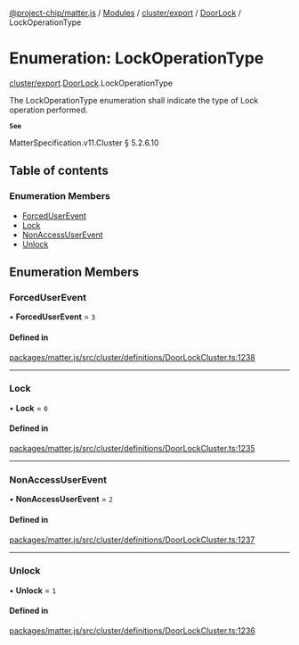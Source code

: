 [@project-chip/matter.js](../README.md) / [Modules](../modules.md) / [cluster/export](../modules/cluster_export.md) / [DoorLock](../modules/cluster_export.DoorLock.md) / LockOperationType

# Enumeration: LockOperationType

[cluster/export](../modules/cluster_export.md).[DoorLock](../modules/cluster_export.DoorLock.md).LockOperationType

The LockOperationType enumeration shall indicate the type of Lock operation performed.

**`See`**

MatterSpecification.v11.Cluster § 5.2.6.10

## Table of contents

### Enumeration Members

- [ForcedUserEvent](cluster_export.DoorLock.LockOperationType.md#forceduserevent)
- [Lock](cluster_export.DoorLock.LockOperationType.md#lock)
- [NonAccessUserEvent](cluster_export.DoorLock.LockOperationType.md#nonaccessuserevent)
- [Unlock](cluster_export.DoorLock.LockOperationType.md#unlock)

## Enumeration Members

### ForcedUserEvent

• **ForcedUserEvent** = ``3``

#### Defined in

[packages/matter.js/src/cluster/definitions/DoorLockCluster.ts:1238](https://github.com/project-chip/matter.js/blob/904d0c9b952b91f28a21803759c5e5c66ee4d272/packages/matter.js/src/cluster/definitions/DoorLockCluster.ts#L1238)

___

### Lock

• **Lock** = ``0``

#### Defined in

[packages/matter.js/src/cluster/definitions/DoorLockCluster.ts:1235](https://github.com/project-chip/matter.js/blob/904d0c9b952b91f28a21803759c5e5c66ee4d272/packages/matter.js/src/cluster/definitions/DoorLockCluster.ts#L1235)

___

### NonAccessUserEvent

• **NonAccessUserEvent** = ``2``

#### Defined in

[packages/matter.js/src/cluster/definitions/DoorLockCluster.ts:1237](https://github.com/project-chip/matter.js/blob/904d0c9b952b91f28a21803759c5e5c66ee4d272/packages/matter.js/src/cluster/definitions/DoorLockCluster.ts#L1237)

___

### Unlock

• **Unlock** = ``1``

#### Defined in

[packages/matter.js/src/cluster/definitions/DoorLockCluster.ts:1236](https://github.com/project-chip/matter.js/blob/904d0c9b952b91f28a21803759c5e5c66ee4d272/packages/matter.js/src/cluster/definitions/DoorLockCluster.ts#L1236)

